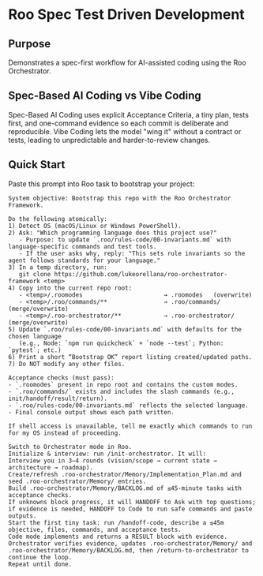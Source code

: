 # Roo Spec Test Driven Development

## Purpose
Demonstrates a spec-first workflow for AI-assisted coding using the Roo Orchestrator.

## Spec-Based AI Coding vs Vibe Coding
Spec-Based AI Coding uses explicit Acceptance Criteria, a tiny plan, tests first, and one-command evidence so each commit is deliberate and reproducible.
Vibe Coding lets the model "wing it" without a contract or tests, leading to unpredictable and harder-to-review changes.

## Quick Start
Paste this prompt into Roo task to bootstrap your project:

```
System objective: Bootstrap this repo with the Roo Orchestrator Framework.

Do the following atomically:
1) Detect OS (macOS/Linux or Windows PowerShell).
2) Ask: "Which programming language does this project use?"
   - Purpose: to update `.roo/rules-code/00-invariants.md` with language-specific commands and test tools.
   - If the user asks why, reply: "This sets rule invariants so the agent follows standards for your language."
3) In a temp directory, run:
   git clone https://github.com/lukeorellana/roo-orchestrator-framework <temp>
4) Copy into the current repo root:
   - <temp>/.roomodes                       → .roomodes   (overwrite)
   - <temp>/.roo/commands/**                → .roo/commands/ (merge/overwrite)
   - <temp>/.roo-orchestrator/**            → .roo-orchestrator/ (merge/overwrite)
5) Update `.roo/rules-code/00-invariants.md` with defaults for the chosen language
   (e.g., Node: `npm run quickcheck` + `node --test`; Python: `pytest`; etc.)
6) Print a short “Bootstrap OK” report listing created/updated paths.
7) Do NOT modify any other files.

Acceptance checks (must pass):
- `.roomodes` present in repo root and contains the custom modes.
- `.roo/commands/` exists and includes the slash commands (e.g., init/handoff/result/return).
- `.roo/rules-code/00-invariants.md` reflects the selected language.
- Final console output shows each path written.

If shell access is unavailable, tell me exactly which commands to run for my OS instead of proceeding.

Switch to Orchestrator mode in Roo.
Initialize & interview: run /init-orchestrator. It will:
Interview you in 3–4 rounds (vision/scope → current state → architecture → roadmap).
Create/refresh .roo-orchestrator/Memory/Implementation_Plan.md and seed .roo-orchestrator/Memory/ entries.
Build .roo-orchestrator/Memory/BACKLOG.md of ≤45-minute tasks with acceptance checks.
If unknowns block progress, it will HANDOFF to Ask with top questions; if evidence is needed, HANDOFF to Code to run safe commands and paste outputs.
Start the first tiny task: run /handoff-code, describe a ≤45m objective, files, commands, and acceptance tests.
Code mode implements and returns a RESULT block with evidence.
Orchestrator verifies evidence, updates .roo-orchestrator/Memory/ and .roo-orchestrator/Memory/BACKLOG.md, then /return-to-orchestrator to continue the loop.
Repeat until done.
```
